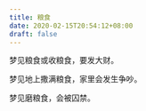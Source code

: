 ```yaml
---
title: 粮食
date: 2020-02-15T20:54:12+08:00
draft: false
---
```


梦见粮食或收粮食，要发大财。


梦见地上撒满粮食，家里会发生争吵。


梦见磨粮食，会被囚禁。
